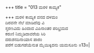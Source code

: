 +++
title = "013 ಮರಳಿ ಕಾಮ್ಯಕ"

+++
ಮರಳಿ ಕಾಮ್ಯಕ ವನದ ದಳಮಂ   
ದಿರವನೇ ನೆಲೆ ಮಾಡಿದೆವು ವಿ  
ಸ್ತರಣವಿದು ಹಿಂದಾದ ವಿಪಿನಾಂತರ ಪರಿಭ್ರಮದ   
ಕರುಣಿ ನಿಮ್ಮಡಿದಾವರೆಯ ಸಿರಿ  
ದರುಶನದಿನಾಯಾಸ ಪಾರಂ           
ಪರೆಗೆ ಬಿಡುಗಡೆಯೆನುತ ಮೈಯಿಕ್ಕಿದನು ಯಮಸೂನು      ॥13॥|